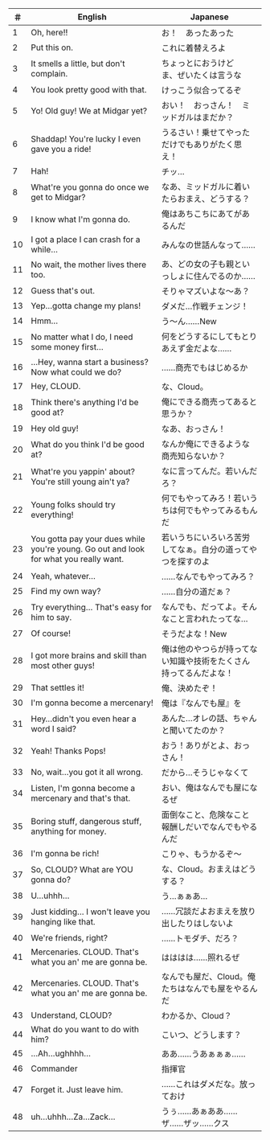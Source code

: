 | ＃ | English | Japanese |
|-|-|-|
| 1 | Oh, here!! | お！　あったあった |
| 2 | Put this on. | これに着替えろよ |
| 3 | It smells a little, but don't complain. | ちょっとにおうけど　ま、ぜいたくは言うな |
| 4 | You look pretty good with that. | けっこう似合ってるぞ |
| 5 | Yo! Old guy! We at Midgar yet? | おい！　おっさん！　ミッドガルはまだか？ |
| 6 | Shaddap! You're lucky I even gave you a ride! | うるさい！乗せてやっただけでもありがたく思え！ |
| 7 | Hah! | チッ… |
| 8 | What're you gonna do once we get to Midgar? | なあ、ミッドガルに着いたらおまえ、どうする？ |
| 9 | I know what I'm gonna do. | 俺はあちこちにあてがあるんだ |
| 10 | I got a place I can crash for a while… | みんなの世話んなって…… |
| 11 | No wait, the mother lives there too. | あ、どの女の子も親といっしょに住んでるのか…… |
| 12 | Guess that's out. | そりゃマズいよな～あ？ |
| 13 | Yep…gotta change my plans! | ダメだ…作戦チェンジ！ |
| 14 | Hmm… | う～ん……New |
| 15 | No matter what I do, I need some money first… | 何をどうするにしてもとりあえず金だよな…… |
| 16 | …Hey, wanna start a business? Now what could we do? | ……商売でもはじめるか |
| 17 | Hey, CLOUD. | な、Cloud。 |
| 18 | Think there's anything I'd be good at? | 俺にできる商売ってあると思うか？ |
| 19 | Hey old guy! | なあ、おっさん！ |
| 20 | What do you think I'd be good at? | なんか俺にできるような商売知らないか？ |
| 21 | What're you yappin' about? You're still young ain't ya? | なに言ってんだ。若いんだろ？ |
| 22 | Young folks should try everything! | 何でもやってみろ！若いうちは何でもやってみるもんだ |
| 23 | You gotta pay your dues while you're young. Go out and look for what you really want. | 若いうちにいろいろ苦労してなぁ。自分の道ってやつを探すのよ |
| 24 | Yeah, whatever… | ……なんでもやってみろ？ |
| 25 | Find my own way? | ……自分の道だぁ？ |
| 26 | Try everything… That's easy for him to say. | なんでも、だってよ。そんなこと言われたってな… |
| 27 | Of course! | そうだよな！New |
| 28 | I got more brains and skill than most other guys! | 俺は他のやつらが持ってない知識や技術をたくさん持ってるんだよな！ |
| 29 | That settles it! | 俺、決めたぞ！ |
| 30 | I'm gonna become a mercenary! | 俺は『なんでも屋』を |
| 31 | Hey…didn't you even hear a word I said? | あんた…オレの話、ちゃんと聞いてたのか？ |
| 32 | Yeah! Thanks Pops! | おう！ありがとよ、おっさん！ |
| 33 | No, wait…you got it all wrong. | だから…そうじゃなくて |
| 34 | Listen, I'm gonna become a mercenary and that's that. | おい、俺はなんでも屋になるぜ |
| 35 | Boring stuff, dangerous stuff, anything for money. | 面倒なこと、危険なこと報酬しだいでなんでもやるんだ |
| 36 | I'm gonna be rich! | こりゃ、もうかるぞ～ |
| 37 | So, CLOUD? What are YOU gonna do? | な、Cloud。おまえはどうする？ |
| 38 | U…uhhh… | う…ぁぁあ… |
| 39 | Just kidding… I won't leave you hanging like that. | ……冗談だよおまえを放り出したりはしないよ |
| 40 | We're friends, right? | ……トモダチ、だろ？ |
| 41 | Mercenaries. CLOUD. That's what you an' me are gonna be. | はははは……照れるぜ |
| 42 | Mercenaries. CLOUD. That's what you an' me are gonna be. | なんでも屋だ、Cloud。俺たちはなんでも屋をやるんだ |
| 43 | Understand, CLOUD? | わかるか、Cloud？ |
| 44 | What do you want to do with him? | こいつ、どうします？ |
| 45 | …Ah…ughhhh… | ああ……うあぁぁぁ…… |
| 46 | Commander | 指揮官 |
| 47 | Forget it. Just leave him. | ……これはダメだな。放っておけ |
| 48 | uh…uhhh…Za…Zack… | うぅ……あぁああ……ザ……ザッ……クス |